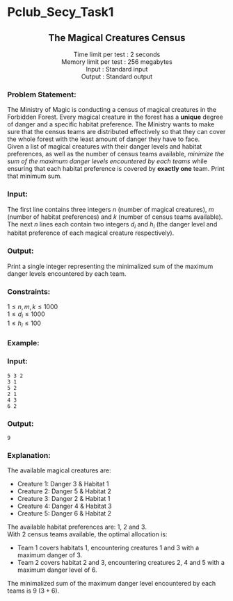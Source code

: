 # Pclub_Secy_Task1

<div align = "center">

  ## The Magical Creatures Census
Time limit per test : 2 seconds  
Memory limit per test : 256 megabytes  
Input : Standard input  
Output : Standard output

</div>

### Problem Statement:

The Ministry of Magic is conducting a census of magical creatures in the Forbidden Forest. Every magical creature in the forest has a **unique** degree of danger and a specific habitat preference. The Ministry wants to make sure that the census teams are distributed effectively so that they can cover the whole forest with the least amount of danger they have to face.  
Given a list of magical creatures with their danger levels and habitat preferences, as well as the number of census teams available, *minimize the sum of the maximum danger levels encountered by each teams* while ensuring that each habitat preference is covered by **exactly one** team. Print that minimum sum.

### Input:

The first line contains three integers $n$ (number of magical creatures), $m$ (number of habitat preferences) and $k$ (number of census teams available).  
The next $n$ lines each contain two integers $d_i$ and $h_i$ (the danger level and habitat preference of each magical creature respectively).

### Output:

Print a single integer representing the minimalized sum of the maximum danger levels encountered by each team.

### Constraints:

$1 \leq n, m, k \leq 1000$  
$1 \leq d_i \leq 1000$  
$1 \leq h_i \leq 100$

### Example:

### Input:

```
5 3 2  
3 1  
5 2  
2 1  
4 3  
6 2
```

### Output:

```
9
```

### Explanation:

The available magical creatures are:  

* Creature 1: Danger 3 & Habitat 1  
* Creature 2: Danger 5 & Habitat 2  
* Creature 3: Danger 2 & Habitat 1  
* Creature 4: Danger 4 & Habitat 3  
* Creature 5: Danger 6 & Habitat 2

The available habitat preferences are: 1, 2 and 3.  
With 2 census teams available, the optimal allocation is:  

* Team 1 covers habitats 1, encountering creatures 1 and 3 with a maximum danger of 3.  
* Team 2 covers habitat 2 and 3, encountering creatures 2, 4 and 5 with a maximum danger level of 6.

The minimalized sum of the maximum danger level encountered by each teams is 9 ($3 + 6$).  
